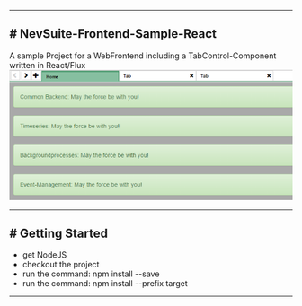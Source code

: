 ***
  
## # NevSuite-Frontend-Sample-React
A sample Project for a WebFrontend including a TabControl-Component written in React/Flux
![NevSuite-Frontend-Sample-Screenshot](https://github.com/br4sk4/NevSuite-Frontend-Sample-React/blob/master/.assets/NevSuiteFrontendSampleReact.png)
  
***
  
## # Getting Started  
  
- get NodeJS
- checkout the project
- run the command: npm install --save
- run the command: npm install --prefix target
  
***
